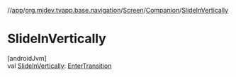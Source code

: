 //[app](../../../../index.md)/[org.mjdev.tvapp.base.navigation](../../index.md)/[Screen](../index.md)/[Companion](index.md)/[SlideInVertically](-slide-in-vertically.md)

# SlideInVertically

[androidJvm]\
val [SlideInVertically](-slide-in-vertically.md): [EnterTransition](https://developer.android.com/reference/kotlin/androidx/compose/animation/EnterTransition.html)
